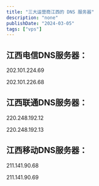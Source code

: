 ```yaml
---
title: "三大运营商江西的 DNS 服务器"
description: "none"
publishDate: "2024-03-05"
tags: ["vps"]
---
```


<!-- more --> 
## 江西电信DNS服务器：
 
202.101.224.69
 
202.101.226.68
 
## 江西联通DNS服务器：
 
220.248.192.12
 
220.248.192.13
 
## 江西移动DNS服务器：
 
211.141.90.68
 
211.141.90.69